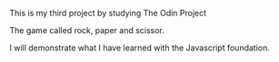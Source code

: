 This is my third project by studying The Odin Project

The game called rock, paper and scissor.

I will demonstrate what I have learned with the Javascript foundation.